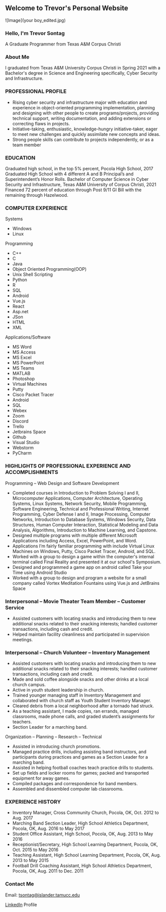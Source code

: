 ## Welcome to Trevor's Personal Website

![Image](your boy_edited.jpg)

### Hello, I'm Trevor Sontag
A Graduate Programmer from Texas A&M Corpus Christi

### About Me

I graduated from Texas A&M University Corpus Christi in Spring 2021 with a Bachelor's degree in Science and Engineering specifically, Cyber Security and Infrastructure.

### PROFESSIONAL PROFILE

- Rising cyber security and infrastructure major with education and experience in object-oriented programming implementation, planning and designing with other people to create programs/projects, providing technical support, writing documentation, and adding extensions or correcting flaws in projects.
- Initiative-taking, enthusiastic, knowledge-hungry initiative-taker, eager to meet new challenges and quickly assimilate new concepts and ideas.
- Strong people skills can contribute to projects independently, or as a team member

### EDUCATION

Graduated high school, in the top 5% percent, Pocola High School, 2017
Graduated High School with 4 different A and B Principal’s and Superintendent’s Honor Rolls.
Bachelor of Computer Science in Cyber Security and Infrastructure, Texas A&M University of Corpus Christi, 2021
Financed 72 percent of education through Post 9/11 GI Bill with the remaining through Hazelwood.

### COMPUTER EXPERIENCE

Systems
- Windows
- Linux

Programming
- C++
- C
- Java
- Object Oriented Programming(OOP)
- Unix Shell Scripting
- Python
- R
- SQL
- Android
- Vue.js
- React
- Asp.net
- JSon
- HTML
- XML

Applications/Software
- MS Word
- MS Access
- MS Excel
- MS PowerPoint
- MS Teams
- MATLAB
- Photoshop
- Virtual Machines
- Putty
- Cisco Packet Tracer
- Android
- SQL
- Webex
- Zoom
- Discord
- Trello
- Jetbrains Space
- Github
- Visual Studio
- Webstorm
- PyCharm

### HIGHLIGHTS OF PROFESSIONAL EXPERIENCE AND ACCOMPLISHMENTS

Programming – Web Design and Software Development
- Completed courses in Introduction to Problem Solving I and II, Microcomputer Applications, Computer Architecture, Operating Systems, Linux Systems, Network Security, Mobile Programming, Software Engineering, Technical and Professional Writing, Internet Programming, Cyber Defense I and II, Image Processing, Computer Networks, Introduction to Database Systems, Windows Security, Data Structures, Human Computer Interaction, Statistical Modeling and Data Analysis, Algorithms, Introduction to Machine Learning, and Capstone.
- Designed multiple programs with multiple different Microsoft Applications including Access, Excel, PowerPoint, and Word.
- Applications I’m fairly familiar programming with include Virtual Linux Machines on Windows, Putty, Cisco Packet Tracer, Android, and SQL.
- Worked with a group to design a game within the computer's internal terminal called Final Reality and presented it at our school's Symposium. 
- Designed and programmed a game app on android called Take your Time using Android Studio
- Worked with a group to design and program a website for a small company called Vortex Meditation Fountains using Vue.js and JetBrains Space 

### Interpersonal – Movie Theater Team Member – Customer Service

- Assisted customers with locating snacks and introducing them to new additional snacks related to their snacking interests; handled customer transactions, including cash and credit.
- Helped maintain facility cleanliness and participated in supervision meetings.

### Interpersonal – Church Volunteer – Inventory Management

- Assisted customers with locating snacks and introducing them to new additional snacks related to their snacking interests; handled customer transactions, including cash and credit.
- Made and sold coffee alongside snacks and other drinks at a local church campus.
- Active in youth student leadership in church.
- Trained younger managing staff in Inventory Management and collaborated with church staff as Youth Student Inventory Manager.
- Cleared debris from a local neighborhood after a tornado had struck.
- As a teaching assistant, I made copies, ran errands, managed classrooms, made phone calls, and graded student’s assignments for teachers.
- Section Leader for a marching band.

Organization – Planning – Research – Technical
- Assisted in introducing church promotions.
- Managed practice drills, including assisting band instructors, and participants during practices and games as a Section Leader for a marching band.
- Assisted in helping football coaches teach practice drills to students.
- Set up fields and locker rooms for games; packed and transported equipment for away games.
- Compiled packages and correspondence for band members.
- Assembled and dissembled computer lab classrooms.

### EXPERIENCE HISTORY

- Inventory Manager, Cross Community Church, Pocola, OK, Oct. 2012 to Aug. 2017
- Marching Band Section Leader, High School Athletics Department, Pocola, OK, Aug. 2016 to May 2017
- Student Office Assistant, High School, Pocola, OK, Aug. 2013 to May 2016
- Receptionist/Secretary, High School Learning Department, Pocola, OK, Oct. 2015 to May 2016
- Teaching Assistant, High School Learning Department, Pocola, OK, Aug. 2013 to May 2015
- Football Drill Coaching Assistant, High School Athletics Department, Pocola, OK, Aug. 2011 to Dec. 2011

### Contact Me

Email: tsontag@islander.tamucc.edu

[LinkedIn](https://www.linkedin.com/in/trevor-sontag-1b06571b7/) Profile
